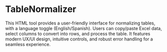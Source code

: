 # TableNormalizer
This HTML tool provides a user-friendly interface for normalizing tables, with a language toggle (English/Spanish). Users can copy/paste Excel data, select columns to convert into rows, and process the table. It features modern UX/UI design, intuitive controls, and robust error handling for a seamless experience.
